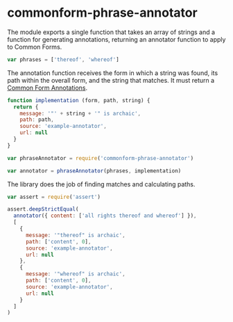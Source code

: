 # commonform-phrase-annotator

The module exports a single function that takes an array of strings and a function for generating annotations, returning an annotator function to apply to Common Forms.

```javascript
var phrases = ['thereof', 'whereof']
```

The annotation function receives the form in which a string was found, its path within the overall form, and the string that matches. It must return a [Common Form Annotations](https://npmjs.com/packages/commonform-annotation).

```javascript
function implementation (form, path, string) {
  return {
    message: '"' + string + '" is archaic',
    path: path,
    source: 'example-annotator',
    url: null
  }
}

var phraseAnnotator = require('commonform-phrase-annotator')

var annotator = phraseAnnotator(phrases, implementation)
```

The library does the job of finding matches and calculating paths.

```javascript
var assert = require('assert')

assert.deepStrictEqual(
  annotator({ content: ['all rights thereof and whereof'] }),
  [
    {
      message: '"thereof" is archaic',
      path: ['content', 0],
      source: 'example-annotator',
      url: null
    },
    {
      message: '"whereof" is archaic',
      path: ['content', 0],
      source: 'example-annotator',
      url: null
    }
  ]
)
```
